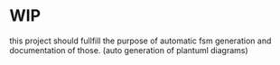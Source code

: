 # WIP

this project should fullfill the purpose of automatic fsm generation and documentation of those. 
(auto generation of plantuml diagrams)